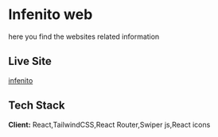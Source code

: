 
# Infenito web

here you find the websites related information 


## Live Site

[infenito](https://infenito-web.netlify.app/)


## Tech Stack

**Client:** React,TailwindCSS,React Router,Swiper js,React icons 